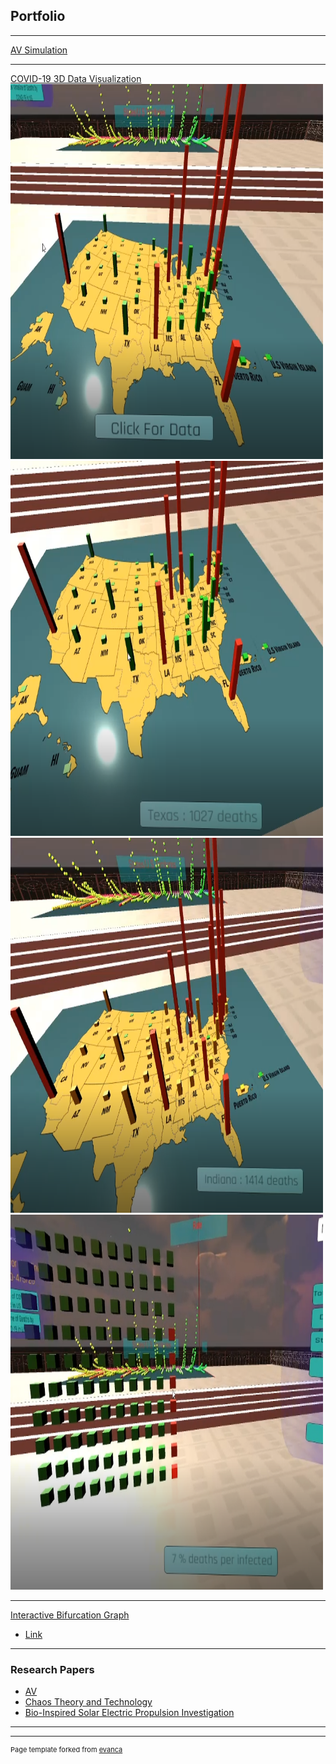 ## Portfolio

---

<!--### Category Name 1 -->

[AV Simulation](https://github.com/anafdal/AV-Simulation)


---
[COVID-19 3D Data Visualization](https://github.com/anafdal/CGT515_DataVisualization)
<br />
<img src="images/Pic_1.PNG" style="width:500px;height:600px;">
<img src="images/Pic_2.PNG" style="width:500px;height:600px;">
<img src="images/Pic_3.PNG" style="width:500px;height:600px;" >
<img src="images/Pic_4.PNG" style="width:500px;height:600px;" >


---
[Interactive Bifurcation Graph](https://mcs.bw.edu/~adalipi15/Chaos_Theory_And_Technology_Paper.html)
- [Link](https://mcs.bw.edu/~adalipi15/135/bff.html)



---

### Research Papers

- [AV](http://example.com/)
- [Chaos Theory and Technology](https://mcs.bw.edu/~adalipi15/Chaos_Theory_And_Technology_Paper.html)
- [Bio-Inspired Solar Electric Propulsion Investigation](/pdf/2018%20Space%20Academy%20Final%20Report%20copy-converted.pdf)


---




---
<p style="font-size:11px">Page template forked from <a href="https://github.com/evanca/quick-portfolio">evanca</a></p>
<!-- Remove above link if you don't want to attibute -->
